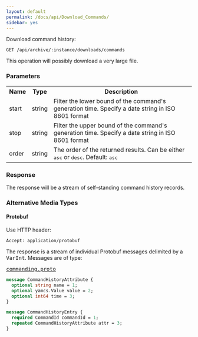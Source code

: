 ```yaml
---
layout: default
permalink: /docs/api/Download_Commands/
sidebar: yes
---
```


Download command history:

    GET /api/archive/:instance/downloads/commands
    
<div class="hint">
This operation will possibly download a very large file.
</div>


### Parameters

<table class="inline">
    <tr>
        <th>Name</th>
        <th>Type</th>
        <th>Description</th>
    </tr>
    <tr>
        <td class="code">start</td>
        <td class="code">string</td>
        <td>Filter the lower bound of the command's generation time. Specify a date string in ISO 8601 format</td>
    </tr>
    <tr>
        <td class="code">stop</td>
        <td class="code">string</td>
        <td>Filter the upper bound of the command's generation time. Specify a date string in ISO 8601 format</td>
    </tr>
    <tr>
        <td class="code">order</td>
        <td class="code">string</td>
        <td>The order of the returned results. Can be either <tt>asc</tt> or <tt>desc</tt>. Default: <tt>asc</tt></td>
    </tr>
</table>


### Response

The response will be a stream of self-standing command history records.

### Alternative Media Types


#### Protobuf

Use HTTP header:

    Accept: application/protobuf

The response is a stream of individual Protobuf messages delimited by a <tt>VarInt</tt>. Messages are of type:

<pre class="r header"><a href="/docs/api/commanding.proto/">commanding.proto</a></pre>
```proto
message CommandHistoryAttribute {
  optional string name = 1;
  optional yamcs.Value value = 2;
  optional int64 time = 3;
}

message CommandHistoryEntry {
  required CommandId commandId = 1;
  repeated CommandHistoryAttribute attr = 3;
}
```
